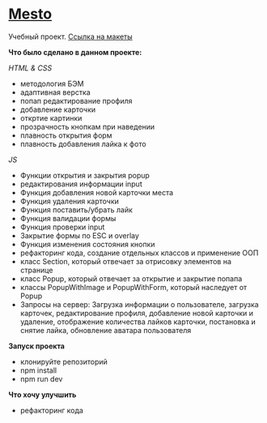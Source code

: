# [Mesto](https://yippeesmile.github.io/mesto/) 

Учебный проект. [Ссылка на макеты](https://www.figma.com/file/kRVLKwYG3d1HGLvh7JFWRT/JavaScript.-Sprint-6?node-id=0%3A1)

**Что было сделано в данном проекте:**

*HTML & CSS*
* методология БЭМ
* адаптивная верстка 
* попап редактирование профиля
* добавление карточки 
* откртие картинки
* прозрачность кнопкам при наведении
* плавность открытия форм
* плавность добавления лайка к фото

*JS*
* Функции открытия и закрытия popup
* редактирования информации input
* Функция добавления новой карточки места
* Функция удаления карточки
* Функция поставить/убрать лайк
* Функция валидации формы
* Функция проверки input
* Закрытие формы по ESC и overlay
* Функция изменения состояния кнопки
* рефакторинг кода, создание отдельных классов и применение ООП
* класс Section, который отвечает за отрисовку элементов на странице
* класс Popup, который отвечает за открытие и закрытие попапа
* классы PopupWithImage и PopupWithForm, который наследует от Popup
* Запросы на сервер: Загрузка информации о пользователе, загрузка карточек, редактирование профиля, добавление новой карточки и  удаление, отображение количества лайков карточки, постановка и снятие лайка, обновление аватара пользователя



**Запуск проекта** 
* клонируйте репозиторий
* npm install
* npm run dev


**Что хочу улучшить**

* рефакторинг кода


